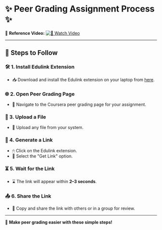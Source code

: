 # ✨ Peer Grading Assignment Process ✨

📌 **Reference Video:** [![🎥 Watch Video](https://img.shields.io/badge/Watch%20Video-Click%20Here-blue?style=for-the-badge)](https://youtu.be/lzCw1lo1uOY?si=S_fDgM3KHANI5ZN9)

---

## 📖 Steps to Follow

### 🛠 1. Install Edulink Extension
- 📥 Download and install the Edulink extension on your laptop from [here](https://chromewebstore.google.com/detail/edulink/jaancmhabndmklabnmmopalkjednaphj).

### 🌐 2. Open Peer Grading Page
- 📄 Navigate to the Coursera peer grading page for your assignment.

### 📂 3. Upload a File
- 🔼 Upload any file from your system.

### 🔗 4. Generate a Link
- 🖱 Click on the Edulink extension.
- 🎯 Select the "Get Link" option.

### ⏳ 5. Wait for the Link
- ⌛ The link will appear within **2–3 seconds**.

### 📤 6. Share the Link
- 🔗 Copy and share the link with others or in a group for review.

---

🚀 **Make peer grading easier with these simple steps!**

